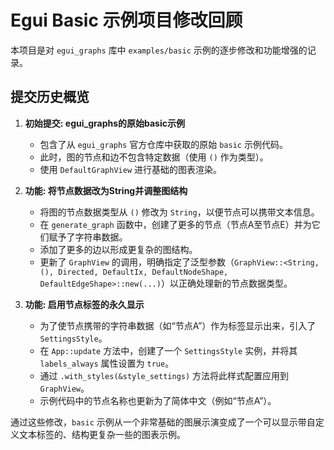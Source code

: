 # Egui Basic 示例项目修改回顾

本项目是对 `egui_graphs` 库中 `examples/basic` 示例的逐步修改和功能增强的记录。

## 提交历史概览

1.  **初始提交: egui_graphs的原始basic示例**
    *   包含了从 `egui_graphs` 官方仓库中获取的原始 `basic` 示例代码。
    *   此时，图的节点和边不包含特定数据（使用 `()` 作为类型）。
    *   使用 `DefaultGraphView` 进行基础的图表渲染。

2.  **功能: 将节点数据改为String并调整图结构**
    *   将图的节点数据类型从 `()` 修改为 `String`，以便节点可以携带文本信息。
    *   在 `generate_graph` 函数中，创建了更多的节点（节点A至节点E）并为它们赋予了字符串数据。
    *   添加了更多的边以形成更复杂的图结构。
    *   更新了 `GraphView` 的调用，明确指定了泛型参数（`GraphView::<String, (), Directed, DefaultIx, DefaultNodeShape, DefaultEdgeShape>::new(...)`）以正确处理新的节点数据类型。

3.  **功能: 启用节点标签的永久显示**
    *   为了使节点携带的字符串数据（如“节点A”）作为标签显示出来，引入了 `SettingsStyle`。
    *   在 `App::update` 方法中，创建了一个 `SettingsStyle` 实例，并将其 `labels_always` 属性设置为 `true`。
    *   通过 `.with_styles(&style_settings)` 方法将此样式配置应用到 `GraphView`。
    *   示例代码中的节点名称也更新为了简体中文（例如“节点A”）。

通过这些修改，`basic` 示例从一个非常基础的图展示演变成了一个可以显示带自定义文本标签的、结构更复杂一些的图表示例。